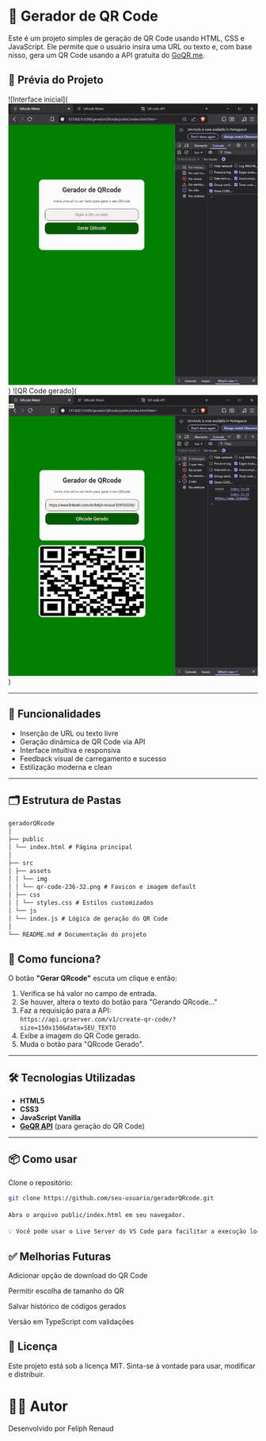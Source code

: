# 🔳 Gerador de QR Code

Este é um projeto simples de geração de QR Code usando HTML, CSS e JavaScript. Ele permite que o usuário insira uma URL ou texto e, com base nisso, gera um QR Code usando a API gratuita do [GoQR.me](https://goqr.me/api/).

## 📸 Prévia do Projeto

![Interface inicial](![alt text](image.png))
![QR Code gerado](![alt text](image-1.png))

---

## 🚀 Funcionalidades

- Inserção de URL ou texto livre
- Geração dinâmica de QR Code via API
- Interface intuitiva e responsiva
- Feedback visual de carregamento e sucesso
- Estilização moderna e clean

---

## 🗂 Estrutura de Pastas

    geradorQRcode
    │
    ├── public
    │ └── index.html # Página principal
    │
    ├── src
    │ ├── assets
    │ │ └── img
    │ │ └── qr-code-236-32.png # Favicon e imagem default
    │ ├── css
    │ │ └── styles.css # Estilos customizados
    │ └── js
    │ └── index.js # Lógica de geração do QR Code
    │
    └── README.md # Documentação do projeto

## 🧠 Como funciona?

O botão **"Gerar QRcode"** escuta um clique e então:

1. Verifica se há valor no campo de entrada.
2. Se houver, altera o texto do botão para "Gerando QRcode..."
3. Faz a requisição para a API:  
   `https://api.qrserver.com/v1/create-qr-code/?size=150x150&data=SEU_TEXTO`
4. Exibe a imagem do QR Code gerado.
5. Muda o botão para "QRcode Gerado".

---

## 🛠 Tecnologias Utilizadas

- **HTML5**
- **CSS3**
- **JavaScript Vanilla**
- **[GoQR API](https://goqr.me/api/)** (para geração do QR Code)

---

## 📦 Como usar

Clone o repositório:

```bash
git clone https://github.com/seu-usuario/geradorQRcode.git

Abra o arquivo public/index.html em seu navegador.

💡 Você pode usar o Live Server do VS Code para facilitar a execução local.

```

## ✅ Melhorias Futuras

Adicionar opção de download do QR Code

Permitir escolha de tamanho do QR

Salvar histórico de códigos gerados

Versão em TypeScript com validações

## 📄 Licença

Este projeto está sob a licença MIT. Sinta-se à vontade para usar, modificar e distribuir.

# 🙋‍♂️ Autor

Desenvolvido por Feliph Renaud
